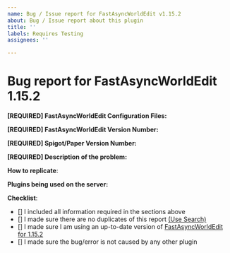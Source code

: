 ```yaml
---
name: Bug / Issue report for FastAsyncWorldEdit v1.15.2
about: Bug / Issue report about this plugin
title: ''
labels: Requires Testing
assignees: ''

---
```


# Bug report for FastAsyncWorldEdit 1.15.2
<!--- If you are using 1.13 or 1.14 consider updating to 1.15.2 before raising an issue -->
<!--- The priority lays on 1.15 right now, so issues reported for 1.13 or 1.14 will be fixed for the 1.15 versions -->
<!--- In order to create a valid issue report you have to follow this template. -->
<!--- Remove this template if making a suggestion or asking a question. -->
<!--- Incomplete reports will most likely be marked as invalid, and closed, with few exceptions.-->

**[REQUIRED] FastAsyncWorldEdit Configuration Files:** 
<!--- Issue /fawe debugpaste in game or in your console and copy the supplied URL here -->
<!--- If you cannot perform the above, we require logs/latest.log; config.yml and config-legacy.yml -->
<!--- If you are unwilling to supply the information we need, we reserve the right to not assist you. Redact IP addresses if you need to. -->

**[REQUIRED] FastAsyncWorldEdit Version Number:** 
<!--- Enter /fawe version in game or in your console and copy the full output here -->

**[REQUIRED] Spigot/Paper Version Number:** 
<!--- Enter /version ingame or in your console and paste the full output here -->

**[REQUIRED] Description of the problem:**
<!--- Check your console for errors while testing -->
<!--- Include relevant information like errors or a picture of the problem -->
<!--- Be as specific as possible.  Don't lie, redact information, or use false names/situations. -->
<!--- Who, What, When, Where, Why, How, Expected behavior, Resultant behavior, etc -->

**How to replicate**:
<!--- If you can reproduce the issue please tell us as detailed as possible step by step how to do that -->

**Plugins being used on the server:**
<!--- Optional but recommended - issue "/plugins" in-game or in console and copy/paste the list -->

**Checklist**:
<!--- Make sure you've completed the following steps (put an "X" between of brackets): -->
- [] I included all information required in the sections above
- [] I made sure there are no duplicates of this report [(Use Search)](https://github.com/IntellectualSites/FastAsyncWorldEdit/issues?q=is%3Aissue)
- [] I made sure I am using an up-to-date version of [FastAsyncWorldEdit for 1.15.2](https://ci.athion.net/job/FastAsyncWorldEdit-1.15/)
- [] I made sure the bug/error is not caused by any other plugin
